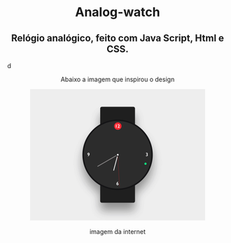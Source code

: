 # 

<p>
  <h1 align="center">Analog-watch
</h1>
  <h2 align="center">Relógio analógico, feito com Java Script, Html e CSS.</h2>d
</p>

<p  align="center"> Abaixo a imagem que inspirou o design</p>

<p align="center">
  <a href="https://github.com/Opencvel/Analog-watch">
    <img alt="Relogio-analogico" src="https://github.com/Opencvel/Analog-watch/blob/master/watch.gif?raw=true" width="400" />
  </a>
</p>

<p>
  <p align="center">imagem da internet</p>
</p>
